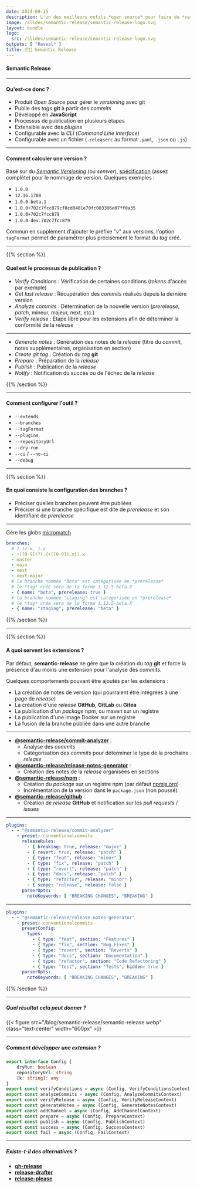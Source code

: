 ```yaml
---
date: 2024-09-15
description: L'un des meilleurs outils *open source* pour faire du *versioning* git ?
image: /slides/semantic-release/semantic-release-logo.svg
layout: bundle
logo:
  src: /slides/semantic-release/semantic-release-logo.svg
outputs: [ "Reveal" ]
title: 📦🚀 Semantic Release
---
```


#### Semantic Release

---

#### Qu'est-ce donc ?

- Produit *Open Source* pour gérer le *versioning* avec git
- Publie des *tags* **git** à partir des *commits*
- Développé en **JavaScript**
- Processus de publication en plusieurs étapes
- Extensible avec des *plugins*
- Configurable avec la *CLI* (*Command Line Interface*)
- Configurable avec un fichier (`.releaserc` au format `.yaml`, `.json` ou `.js`)

---

#### Comment calculer une version ?

Basé sur du [*Semantic Versioning*](https://semver.org/) (ou *semver*), 
[spécification](https://semver.org/#backusnaur-form-grammar-for-valid-semver-versions) (assez complète) pour le nommage de version.
Quelques exemples :

- `1.0.0`
- `12.16.1788`
- `1.0.0-beta.1`
- `1.0.0+702c7fcc879cf8cd0401e70fc083386e07ff0a35`
- `1.0.0+702c7fcc879`
- `1.0.0-dev.702c7fcc879`

Commun en supplément d'ajouter le préfixe "v" aux versions, 
l'option `tagFormat` permet de paramétrer plus précisement le format du *tag* créé.

---

{{% section %}}

#### Quel est le processus de publication ?

- *Verify Conditions* : Vérification de certaines conditions (*tokens* d'accès par exemple)
- *Get last release* : Récupération des *commits* réalisés depuis la dernière version
- *Analyze commits* : Détermination de la nouvelle version (*prerelease*, *patch*, mineur, majeur, next, etc.)
- *Verify release* : Etape libre pour les extensions afin de déterminer la conformité de la *release*

---

- *Generate notes* : Génération des notes de la *release* (titre du *commit*, notes supplémentaires, organisation en section)
- *Create git tag* : Création du *tag* **git**
- *Prepare* : Préparation de la *release*
- *Publish* : Publication de la *release*
- *Notify* : Notification du succès ou de l'échec de la *release*

{{% /section %}}

---

#### Comment configurer l'outil ?

- `--extends`
- `--branches`
- `--tagFormat`
- `--plugins`
- `--repositoryUrl`
- `--dry-run`
- `--ci` / `--no-ci`
- `--debug`

---

{{% section %}}

#### En quoi consiste la configuration des branches ?

- Préciser quelles branches peuvent être publiées
- Préciser si une branche spécifique est dite de *prerelease* et son identifiant de *prerelease*

---

Gère les globs [micromatch](https://github.com/micromatch/micromatch?tab=readme-ov-file#matching-features)

```yaml
branches:
  # 1.12.x, 1.x
  - +([0-9])?(.{+([0-9]),x}).x
  - master
  - main
  - next
  - next-major
  # la branche nommée "beta" est catégorisée en *prerelease*
  # le *tag* créé sera de la forme 1.12.5-beta.X
  - { name: "beta", prerelease: true }
  # la branche nommée "staging" est catégorisée en *prerelease*
  # le *tag* créé sera de la forme 1.12.5-beta.X
  - { name: "staging", prerelease: "beta" }
```

{{% /section %}}

---

{{% section %}}

#### A quoi servent les extensions ?

Par défaut, **semantic-release** ne gère que la création du *tag* **git** et force la présence d'au moins une extension pour l'analyse des *commits*.

Quelques comportements pouvant être ajoutés par les extensions :

- La création de notes de version (qui pourraient être intégrées à une page de *release*)
- La création d'une *release* **GitHub**, **GitLab** ou **Gitea**
- La publication d'un *package* npm, ou maven sur un registre
- La publication d'une image Docker sur un registre
- La fusion de la branche publiée dans une autre branche

---

- [**@semantic-release/commit-analyzer**](https://github.com/semantic-release/commit-analyzer) :
  - Analyse des *commits*
  - Catégorisation des *commits* pour déterminer le type de la prochaine *release*
- [**@semantic-release/release-notes-generator**](https://github.com/semantic-release/release-notes-generator) :
  - Création des notes de la *release* organisées en sections
- [**@semantic-release/npm**](https://github.com/semantic-release/npm) :
  - Création du *package* sur un registre npm (par défaut [npmjs.org](https://npmjs.org))
  - Incrémentation de la version dans le `package.json` (non poussé)
- [**@semantic-release/github**](https://github.com/semantic-release/github) :
  - Création de *release* **GitHub** et notification sur les *pull requests* / *issues*

---

```yaml
plugins:
  - - "@semantic-release/commit-analyzer"
    - preset: conventionalcommits
      releaseRules:
        - { breaking: true, release: "major" }
        - { revert: true, release: "patch" }
        - { type: "feat", release: "minor" }
        - { type: "fix", release: "patch" }
        - { type: "revert", release: "patch" }
        - { type: "docs", release: "patch" }
        - { type: "refactor", release: "minor" }
        - { scope: "release", release: false }
      parserOpts:
        noteKeywords: [ "BREAKING CHANGES", "BREAKING" ]
```

---

```yaml
plugins:
  - - "@semantic-release/release-notes-generator"
    - preset: conventionalcommits
      presetConfig:
        types:
          - { type: "feat", section: "Features" }
          - { type: "fix", section: "Bug Fixes" }
          - { type: "revert", section: "Reverts" }
          - { type: "docs", section: "Documentation" }
          - { type: "refactor", section: "Code Refactoring" }
          - { type: "test", section: "Tests", hidden: true }
      parserOpts:
        noteKeywords: [ "BREAKING CHANGES", "BREAKING" ]
```

{{% /section %}}

---

##### Quel résultat cela peut donner ?

{{< figure src="/blog/semantic-release/semantic-release.webp" class="text-center" width="600px" >}}

---

##### Comment développer une extension ?

```ts
export interface Config {
    dryRun: boolean
    repositoryUrl: string
    [k: string]: any
}
export const verifyConditions = async (Config, VerifyConditionsContext)
export const analyzeCommits = async (Config, AnalyzeCommitsContext)
export const verifyRelease = async (Config, VerifyReleaseContext)
export const generateNotes = async (Config, GenerateNotesContext)
export const addChannel = async (Config, AddChannelContext)
export const prepare = async (Config, PrepareContext)
export const publish = async (Config, PublishContext)
export const success = async (Config, SuccessContext)
export const fail = async (Config, FailContext)
```

---

##### Existe-t-il des alternatives ?

- [**gh-release**](https://github.com/softprops/action-gh-release)
- [**release-drafter**](https://github.com/release-drafter/release-drafter)
- [**release-please**](https://github.com/googleapis/release-please)

